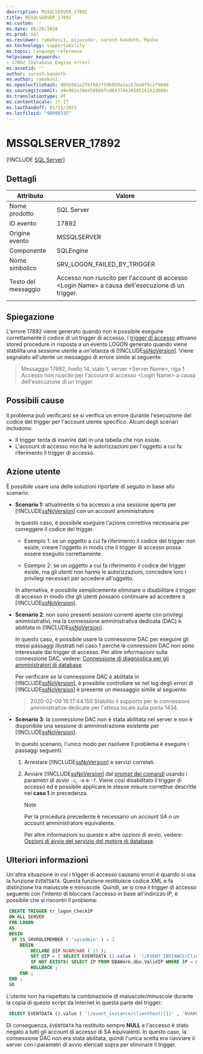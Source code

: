 ```yaml
---
description: MSSQLSERVER_17892
title: MSSQLSERVER_17892
ms.custom: ''
ms.date: 08/20/2020
ms.prod: sql
ms.reviewer: ramakoni1, pijocoder, suresh-kandoth, Masha
ms.technology: supportability
ms.topic: language-reference
helpviewer_keywords:
- 17892 (Database Engine error)
ms.assetid: ''
author: suresh-kandoth
ms.author: ramakoni
ms.openlocfilehash: 905b961e2fbf882f59b050a3acb7ba0f9c2f9046
ms.sourcegitcommit: a9e982e30e458866fcd64374e3458516182d604c
ms.translationtype: HT
ms.contentlocale: it-IT
ms.lasthandoff: 01/11/2021
ms.locfileid: "98099335"
---
```

# <a name="mssqlserver_17892"></a>MSSQLSERVER_17892
 [!INCLUDE [SQL Server](../../includes/applies-to-version/sqlserver.md)]

## <a name="details"></a>Dettagli

|Attributo|Valore|
|---|---|
|Nome prodotto|SQL Server|
|ID evento|17892|
|Origine evento|MSSQLSERVER|
|Componente|SQLEngine|
|Nome simbolico|SRV_LOGON_FAILED_BY_TRIGGER|
|Testo del messaggio|Accesso non riuscito per l'account di accesso \<Login Name> a causa dell'esecuzione di un trigger.|
||

## <a name="explanation"></a>Spiegazione

L'errore 17892 viene generato quando non è possibile eseguire correttamente il codice di un trigger di accesso. I [trigger di accesso](../triggers/logon-triggers.md) attivano stored procedure in risposta a un evento LOGON generato quando viene stabilita una sessione utente a un'istanza di [!INCLUDE[ssNoVersion](../../includes/ssnoversion-md.md)]. Viene segnalato all'utente un messaggio di errore simile al seguente:

> Messaggio 17892, livello 14, stato 1, server \<Server Name>, riga 1  
Accesso non riuscito per l'account di accesso \<Login Name> a causa dell'esecuzione di un trigger.

## <a name="possible-causes"></a>Possibili cause

Il problema può verificarsi se si verifica un errore durante l'esecuzione del codice del trigger per l'account utente specifico. Alcuni degli scenari includono:

- Il trigger tenta di inserire dati in una tabella che non esiste.
- L'account di accesso non ha le autorizzazioni per l'oggetto a cui fa riferimento il trigger di accesso.

## <a name="user-action"></a>Azione utente

È possibile usare una delle soluzioni riportate di seguito in base allo scenario.

- **Scenario 1:** attualmente si ha accesso a una sessione aperta per [!INCLUDE[ssNoVersion](../../includes/ssnoversion-md.md)] con un account amministratore

  In questo caso, è possibile eseguire l'azione correttiva necessaria per correggere il codice del trigger.

  - Esempio 1: se un oggetto a cui fa riferimento il codice del trigger non esiste, creare l'oggetto in modo che il trigger di accesso possa essere eseguito correttamente.

  - Esempio 2: se un oggetto a cui fa riferimento il codice del trigger esiste, ma gli utenti non hanno le autorizzazioni, concedere loro i privilegi necessari per accedere all'oggetto.  
  
  In alternativa, è possibile semplicemente eliminare o disabilitare il trigger di accesso in modo che gli utenti possano continuare ad accedere a [!INCLUDE[ssNoVersion](../../includes/ssnoversion-md.md)].  

- **Scenario 2**: non sono presenti sessioni correnti aperte con privilegi amministrativi, ma la connessione amministrativa dedicata (DAC) è abilitata in [!INCLUDE[ssNoVersion](../../includes/ssnoversion-md.md)].

    In questo caso, è possibile usare la connessione DAC per eseguire gli stessi passaggi illustrati nel caso 1 perché le connessioni DAC non sono interessate dai trigger di accesso. Per altre informazioni sulla connessione DAC, vedere: [Connessione di diagnostica per gli amministratori di database](../../database-engine/configure-windows/diagnostic-connection-for-database-administrators.md).

    Per verificare se la connessione DAC è abilitata in [!INCLUDE[ssNoVersion](../../includes/ssnoversion-md.md)], è possibile controllare se nel log degli errori di [!INCLUDE[ssNoVersion](../../includes/ssnoversion-md.md)] è presente un messaggio simile al seguente:

    > 2020-02-09 16:17:44.150 Stabilito il supporto per le connessioni amministrative dedicate per l'attesa locale sulla porta 1434.  

- **Scenario 3**: la connessione DAC non è stata abilitata nel server e non è disponibile una sessione di amministrazione esistente per [!INCLUDE[ssNoVersion](../../includes/ssnoversion-md.md)].

    In questo scenario, l'unico modo per risolvere il problema è eseguire i passaggi seguenti:
  
    1. Arrestare [!INCLUDE[ssNoVersion](../../includes/ssnoversion-md.md)] e servizi correlati.
    2. Avviare [!INCLUDE[ssNoVersion](../../includes/ssnoversion-md.md)] dal [prompt dei comandi](/previous-versions/sql/sql-server-2008-r2/ms180965(v=sql.105)) usando i parametri di avvio `-c`, `-m` e `-f`. Viene così disabilitato il trigger di accesso ed è possibile applicare le stesse misure correttive descritte nel **caso 1** in precedenza.
  
        > [!NOTE]
        > Per la procedura precedente è necessario un account *SA* o un account amministratore equivalente.
  
         Per altre informazioni su queste e altre opzioni di avvio, vedere: [Opzioni di avvio del servizio del motore di database](../../database-engine/configure-windows/database-engine-service-startup-options.md).

## <a name="more-information"></a>Ulteriori informazioni

Un'altra situazione in cui i trigger di accesso causano errori è quando si usa la funzione `EVENTDATA`. Questa funzione restituisce codice XML e fa distinzione tra maiuscole e minuscole.  Quindi, se si crea il trigger di accesso seguente con l'intento di bloccare l'accesso in base all'indirizzo IP, è possibile che si riscontri il problema:

``` sql
 CREATE TRIGGER tr_logon_CheckIP  
 ON ALL SERVER  
 FOR LOGON  
 AS
 BEGIN
  IF IS_SRVROLEMEMBER ( 'sysadmin' ) = 1  
     BEGIN
         DECLARE @IP NVARCHAR ( 15 );  
         SET @IP = ( SELECT EVENTDATA ().value ( '(/EVENT_INSTANCE/ClientHost)[1]' , 'NVARCHAR(15)' ));  
         IF NOT EXISTS( SELECT IP FROM DBAWork.dbo.ValidIP WHERE IP = @IP )  
         ROLLBACK ;  
     END ;  
 END ;  
 GO
```

L'utente non ha rispettato la combinazione di maiuscole/minuscole durante la copia di questo script da Internet in questa parte del trigger:

```sql
 SELECT EVENTDATA ().value ( '(/event_instance/clienthost)[1]' , 'NVARCHAR(15)' ));  
```

Di conseguenza, `EVENTDATA` ha restituito sempre **NULL** e l'accesso è stato negato a tutti gli account di accesso di SA equivalenti. In questo caso, la connessione DAC non era stata abilitata, quindi l'unica scelta era riavviare il server con i parametri di avvio elencati sopra per eliminare il trigger.